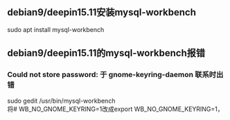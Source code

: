 
## debian9/deepin15.11安装mysql-workbench
sudo apt install mysql-workbench
## debian9/deepin15.11的mysql-workbench报错
### Could not store password: 于 gnome-keyring-daemon 联系时出错
sudo gedit /usr/bin/mysql-workbench  
将# WB_NO_GNOME_KEYRING=1改成export WB_NO_GNOME_KEYRING=1，  
